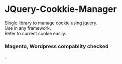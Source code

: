 # JQuery-Cookkie-Manager
Single library to manage cookie using jquery. <br />
Use in any framework. <br />
Refer to current cookie easily. <br />
<h3>Magento, Wordpress compablity checked </h3>  . <br />
